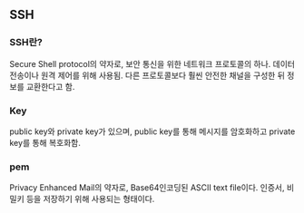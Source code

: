 ## SSH

### SSH란?
Secure Shell protocol의 약자로, 보안 통신을 위한 네트워크 프로토콜의 하나. 데이터 전송이나 원격 제어를 위해 사용됨. 다른 프로토콜보다 훨씬 안전한 채널을 구성한 뒤 정보를 교환한다고 함.

### Key
public key와 private key가 있으며, public key를 통해 메시지를 암호화하고 private key를 통해 복호화함.

### pem
Privacy Enhanced Mail의 약자로, Base64인코딩된 ASCII text file이다. 인증서, 비밀키 등을 저장하기 위해 사용되는 형태이다.
